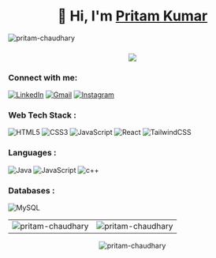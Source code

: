 <h1 align="center">👋 Hi, I'm <a href="https://www.linkedin.com/in/pritamchaudhary/" target="_blank"> Pritam Kumar </a> </h1>
<p align="left"> <img src="https://komarev.com/ghpvc/?username=pritamchaudhary&label=Profile%20views&color=0e75b6&style=flat" alt="pritam-chaudhary" /> </p>
<h3 align="center"> <img src="https://readme-typing-svg.herokuapp.com?color=0357F7&lines=Web+Developer | Software+Developer)" /> </h3>

<h3 align="left">Connect with me:</h3>
<div align="left">
  <a href="https://www.linkedin.com/in/pritamchaudhary/"><img alt="LinkedIn" src="https://img.shields.io/badge/linkedin-%230077B5.svg?style=for-the-badge&logo=linkedin&logoColor=white"/></a>
  <a href="mailto:pritamchaudhary901@gmail.com"><img alt="Gmail" src="https://img.shields.io/badge/Gmail-D14836?style=for-the-badge&logo=gmail&logoColor=white"/></a>
   <a href="https://www.instagram.com/_pritamchaudhary"><img alt="Instagram" src="https://img.shields.io/badge/Instagram-E4405F?style=for-the-badge&logo=instagram&logoColor=white"/></a>
</div>

<h3 align="left">Web Tech Stack :</h3>
<div align="left">
<img alt="HTML5" src="https://img.shields.io/badge/html5-%23E34F26.svg?style=for-the-badge&logo=html5&logoColor=white"/>
<img alt="CSS3" src="https://img.shields.io/badge/css3-%231572B6.svg?style=for-the-badge&logo=css3&logoColor=white"/> 
<img alt="JavaScript" src="https://img.shields.io/badge/javascript-%23323330.svg?style=for-the-badge&logo=javascript&logoColor=%23F7DF1E"/> 
<img alt="React" src="https://img.shields.io/badge/react-%2320232a.svg?style=for-the-badge&logo=react&logoColor=%2361DAFB"/>
<img alt="TailwindCSS" src="https://img.shields.io/badge/Tailwind_CSS-38B2AC?style=for-the-badge&logo=tailwind-css&logoColor=white"/>
</div>

<h3 align="left">Languages :</h3>
<div align="left">
  <img alt="Java" src="https://img.shields.io/badge/java-%23ED8B00.svg?style=for-the-badge&logo=java&logoColor=white"/>
  <img alt="JavaScript" src="https://img.shields.io/badge/javascript-%23323330.svg?style=for-the-badge&logo=javascript&logoColor=%23F7DF1E"/> 
  <img alt="c++" src="https://img.shields.io/badge/C%2B%2B-00599C?style=for-the-badge&logo=c%2B%2B&logoColor=white"/>
</div>

<h3 align="left">Databases :</h3>
<div align="left">
  <img alt="MySQL" src="https://img.shields.io/badge/mysql-%2300f.svg?style=for-the-badge&logo=mysql&logoColor=white"/>
</div>

<table>
  <tr>
    <td><img src="https://github-readme-stats.vercel.app/api?username=pritamchaudhary&show_icons=true&theme=dark&locale=en" alt="pritam-chaudhary" /></td>
    <td><img src="https://github-readme-stats.vercel.app/api/top-langs?username=pritamchaudhary&show_icons=true&theme=dark&locale=en&layout=compact" alt="pritam-chaudhary" /></td>
  </tr>
</table>

<div align="center">
<p><img align="center" src="https://github-readme-streak-stats.herokuapp.com/?user=pritamchaudhary&theme=dark" alt="pritam-chaudhary" /></p>
  </div>
